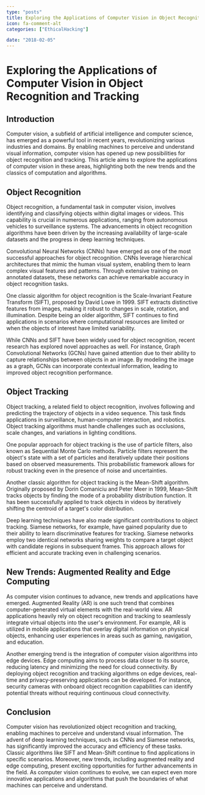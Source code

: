 ```yaml
---
type: "posts"
title: Exploring the Applications of Computer Vision in Object Recognition and Tracking
icon: fa-comment-alt
categories: ["EthicalHacking"]

date: "2018-02-05"
---
```




# Exploring the Applications of Computer Vision in Object Recognition and Tracking

## Introduction

Computer vision, a subfield of artificial intelligence and computer science, has emerged as a powerful tool in recent years, revolutionizing various industries and domains. By enabling machines to perceive and understand visual information, computer vision has opened up new possibilities for object recognition and tracking. This article aims to explore the applications of computer vision in these areas, highlighting both the new trends and the classics of computation and algorithms.

## Object Recognition

Object recognition, a fundamental task in computer vision, involves identifying and classifying objects within digital images or videos. This capability is crucial in numerous applications, ranging from autonomous vehicles to surveillance systems. The advancements in object recognition algorithms have been driven by the increasing availability of large-scale datasets and the progress in deep learning techniques.

Convolutional Neural Networks (CNNs) have emerged as one of the most successful approaches for object recognition. CNNs leverage hierarchical architectures that mimic the human visual system, enabling them to learn complex visual features and patterns. Through extensive training on annotated datasets, these networks can achieve remarkable accuracy in object recognition tasks.

One classic algorithm for object recognition is the Scale-Invariant Feature Transform (SIFT), proposed by David Lowe in 1999. SIFT extracts distinctive features from images, making it robust to changes in scale, rotation, and illumination. Despite being an older algorithm, SIFT continues to find applications in scenarios where computational resources are limited or when the objects of interest have limited variability.

While CNNs and SIFT have been widely used for object recognition, recent research has explored novel approaches as well. For instance, Graph Convolutional Networks (GCNs) have gained attention due to their ability to capture relationships between objects in an image. By modeling the image as a graph, GCNs can incorporate contextual information, leading to improved object recognition performance.

## Object Tracking

Object tracking, a related field to object recognition, involves following and predicting the trajectory of objects in a video sequence. This task finds applications in surveillance, human-computer interaction, and robotics. Object tracking algorithms must handle challenges such as occlusions, scale changes, and variations in lighting conditions.

One popular approach for object tracking is the use of particle filters, also known as Sequential Monte Carlo methods. Particle filters represent the object's state with a set of particles and iteratively update their positions based on observed measurements. This probabilistic framework allows for robust tracking even in the presence of noise and uncertainties.

Another classic algorithm for object tracking is the Mean-Shift algorithm. Originally proposed by Dorin Comaniciu and Peter Meer in 1999, Mean-Shift tracks objects by finding the mode of a probability distribution function. It has been successfully applied to track objects in videos by iteratively shifting the centroid of a target's color distribution.

Deep learning techniques have also made significant contributions to object tracking. Siamese networks, for example, have gained popularity due to their ability to learn discriminative features for tracking. Siamese networks employ two identical networks sharing weights to compare a target object with candidate regions in subsequent frames. This approach allows for efficient and accurate tracking even in challenging scenarios.

## New Trends: Augmented Reality and Edge Computing

As computer vision continues to advance, new trends and applications have emerged. Augmented Reality (AR) is one such trend that combines computer-generated virtual elements with the real-world view. AR applications heavily rely on object recognition and tracking to seamlessly integrate virtual objects into the user's environment. For example, AR is utilized in mobile applications that overlay digital information on physical objects, enhancing user experiences in areas such as gaming, navigation, and education.

Another emerging trend is the integration of computer vision algorithms into edge devices. Edge computing aims to process data closer to its source, reducing latency and minimizing the need for cloud connectivity. By deploying object recognition and tracking algorithms on edge devices, real-time and privacy-preserving applications can be developed. For instance, security cameras with onboard object recognition capabilities can identify potential threats without requiring continuous cloud connectivity.

## Conclusion

Computer vision has revolutionized object recognition and tracking, enabling machines to perceive and understand visual information. The advent of deep learning techniques, such as CNNs and Siamese networks, has significantly improved the accuracy and efficiency of these tasks. Classic algorithms like SIFT and Mean-Shift continue to find applications in specific scenarios. Moreover, new trends, including augmented reality and edge computing, present exciting opportunities for further advancements in the field. As computer vision continues to evolve, we can expect even more innovative applications and algorithms that push the boundaries of what machines can perceive and understand.